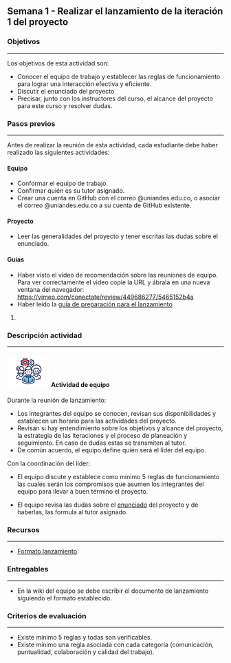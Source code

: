 ## Semana 1 - Realizar el lanzamiento de la iteración 1 del proyecto

### Objetivos

---

Los objetivos de esta actividad son:

- Conocer el equipo de trabajo y establecer las reglas de funcionamiento para lograr una interacción efectiva y eficiente.
- Discutir el enunciado del proyecto
- Precisar, junto con los instructores del curso, el alcance del proyecto para este curso y resolver dudas.

### Pasos previos

---

Antes de realizar la reunión de esta actividad, cada estudiante debe haber realizado las siguientes actividades:

#### Equipo

- Conformar el equipo de trabajo.
- Confirmar quién es su tutor asignado.
- Crear una cuenta en GitHub con el correo @uniandes.edu.co, o asociar el correo @uniandes.edu.co a su cuenta de GitHub existente.

#### Proyecto

- Leer las generalidades del proyecto y tener escritas las dudas sobre el enunciado.

#### Guías

- Haber visto el video de recomendación sobre las reuniones de equipo. Para ver correctamente el video copie la URL y ábrala en una nueva ventana del navegador:  https://vimeo.com/conectate/review/449686277/5465152b4a
- Haber leído la [guía de preparación para el lanzamiento](s1_guia_lanzamiento.md)

1. 
### Descripción actividad

---

#### ![](./../../assets/images/grupo.png) Actividad de equipo

Durante la reunión de lanzamiento:

- Los integrantes del equipo se conocen, revisan sus disponibilidades y establecen un horario para las actividades del proyecto.
- Revisan si hay entendimiento sobre los objetivos y alcance del proyecto,
  la estrategia de las iteraciones y el proceso de planeación y seguimiento. En caso de dudas estas se transmiten al tutor.
- De común acuerdo, el equipo define quién será el líder del equipo.

Con la coordinación del líder:

- El equipo discute y establece como mínimo 5 reglas de funcionamiento las cuales serán los compromisos que asumen los integrantes del equipo para llevar a buen término el proyecto.

- El equipo revisa las dudas sobre el [enunciado](../../generalidades.md#enunciado) del proyecto y de haberlas, las formula al tutor asignado.

### Recursos

---

- [Formato lanzamiento](s1_formato_lanzamiento.md).

### Entregables

---

- En la wiki del equipo se debe escribir el documento de lanzamiento siguiendo el formato establecido.

### Criterios de evaluación

---

- Existe mínimo 5 reglas y todas son verificables.
- Existe mínimo una regla asociada con cada categoría (comunicación, puntualidad, colaboración y calidad del trabajo).
